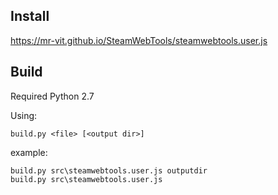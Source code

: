 ## Install
https://mr-vit.github.io/SteamWebTools/steamwebtools.user.js

## Build
Required Python 2.7

Using:

    build.py <file> [<output dir>]

example: 

	build.py src\steamwebtools.user.js outputdir
	build.py src\steamwebtools.user.js
